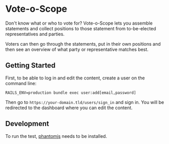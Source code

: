 # Vote-o-Scope

Don't know what or who to vote for? Vote-o-Scope lets you assemble
statements and collect positions to those statement from to-be-elected
representatives and parties.

Voters can then go through the statements, put in their own positions and
then see an overview of what party or representative matches best.

## Getting Started

First, to be able to log in and edit the content, create a user on the
command line:

```
RAILS_ENV=production bundle exec user:add[email,password]
```

Then go to `https://your-domain.tld/users/sign_in` and sign in. You will
be redirected to the dashboard where you can edit the content.

## Development

To run the test, [phantomjs](http://phantomjs.org/) needs to be installed.
